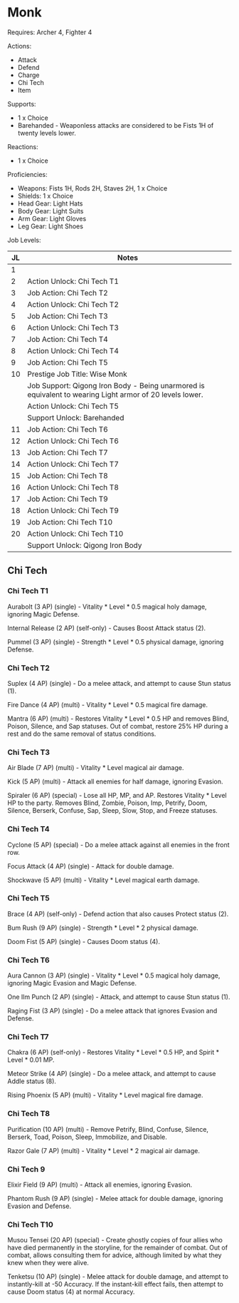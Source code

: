 # Monk

Requires: Archer 4, Fighter 4

Actions:

- Attack
- Defend
- Charge
- Chi Tech
- Item

Supports:

- 1 x Choice
- Barehanded - Weaponless attacks are considered to be Fists 1H of twenty levels lower.

Reactions:

- 1 x Choice

Proficiencies:

- Weapons: Fists 1H, Rods 2H, Staves 2H, 1 x Choice
- Shields: 1 x Choice
- Head Gear: Light Hats
- Body Gear: Light Suits
- Arm Gear: Light Gloves
- Leg Gear: Light Shoes

Job Levels:

| JL | Notes |
| --- | --- |
| 1 | 
| 2 | Action Unlock: Chi Tech T1
| 3 | Job Action: Chi Tech T2
| 4 | Action Unlock: Chi Tech T2
| 5 | Job Action: Chi Tech T3
| 6 | Action Unlock: Chi Tech T3
| 7 | Job Action: Chi Tech T4
| 8 | Action Unlock: Chi Tech T4
| 9 | Job Action: Chi Tech T5
| 10 | Prestige Job Title: Wise Monk
|    | Job Support: Qigong Iron Body - Being unarmored is equivalent to wearing Light armor of 20 levels lower.
|    | Action Unlock: Chi Tech T5
|    | Support Unlock: Barehanded
| 11 | Job Action: Chi Tech T6
| 12 | Action Unlock: Chi Tech T6
| 13 | Job Action: Chi Tech T7
| 14 | Action Unlock: Chi Tech T7
| 15 | Job Action: Chi Tech T8
| 16 | Action Unlock: Chi Tech T8
| 17 | Job Action: Chi Tech T9
| 18 | Action Unlock: Chi Tech T9
| 19 | Job Action: Chi Tech T10
| 20 | Action Unlock: Chi Tech T10
|    | Support Unlock: Qigong Iron Body

## Chi Tech

### Chi Tech T1

Aurabolt (3 AP) (single) - Vitality * Level * 0.5 magical holy damage, ignoring Magic Defense.

Internal Release (2 AP) (self-only) - Causes Boost Attack status (2).

Pummel (3 AP) (single) - Strength * Level * 0.5 physical damage, ignoring Defense.

### Chi Tech T2

Suplex (4 AP) (single) - Do a melee attack, and attempt to cause Stun status (1).

Fire Dance (4 AP) (multi) - Vitality * Level * 0.5 magical fire damage.

Mantra (6 AP) (multi) - Restores Vitality * Level * 0.5 HP and removes Blind, Poison, Silence, and Sap statuses. Out of combat, restore 25% HP during a rest and do the same removal of status conditions.

### Chi Tech T3

Air Blade (7 AP) (multi) - Vitality * Level magical air damage.

Kick (5 AP) (multi) - Attack all enemies for half damage, ignoring Evasion.

Spiraler (6 AP) (special) - Lose all HP, MP, and AP. Restores Vitality * Level HP to the party. Removes Blind, Zombie, Poison, Imp, Petrify, Doom, Silence, Berserk, Confuse, Sap, Sleep, Slow, Stop, and Freeze statuses.

### Chi Tech T4

Cyclone (5 AP) (special) - Do a melee attack against all enemies in the front row.

Focus Attack (4 AP) (single) - Attack for double damage.

Shockwave (5 AP) (multi) - Vitality * Level magical earth damage.

### Chi Tech T5

Brace (4 AP) (self-only) - Defend action that also causes Protect status (2).

Bum Rush (9 AP) (single) - Strength * Level * 2 physical damage.

Doom Fist (5 AP) (single) - Causes Doom status (4).

### Chi Tech T6

Aura Cannon (3 AP) (single) - Vitality * Level * 0.5 magical holy damage, ignoring Magic Evasion and Magic Defense.

One Ilm Punch (2 AP) (single) - Attack, and attempt to cause Stun status (1).

Raging Fist (3 AP) (single) - Do a melee attack that ignores Evasion and Defense.

### Chi Tech T7

Chakra (6 AP) (self-only) - Restores Vitality * Level * 0.5 HP, and Spirit * Level * 0.01 MP.

Meteor Strike (4 AP) (single) - Do a melee attack, and attempt to cause Addle status (8).

Rising Phoenix (5 AP) (multi) - Vitality * Level magical fire damage.

### Chi Tech T8

Purification (10 AP) (multi) - Remove Petrify, Blind, Confuse, Silence, Berserk, Toad, Poison, Sleep, Immobilize, and Disable.

Razor Gale (7 AP) (multi) - Vitality * Level * 2 magical air damage.

### Chi Tech 9

Elixir Field (9 AP) (multi) - Attack all enemies, ignoring Evasion.

Phantom Rush (9 AP) (single) - Melee attack for double damage, ignoring Evasion and Defense.

### Chi Tech T10

Musou Tensei (20 AP) (special) - Create ghostly copies of four allies who have died permanently in the storyline, for the remainder of combat. Out of combat, allows consulting them for advice, although limited by what they knew when they were alive.

Tenketsu (10 AP) (single) - Melee attack for double damage, and attempt to instantly-kill at -50 Accuracy. If the instant-kill effect fails, then attempt to cause Doom status (4) at normal Accuracy.
